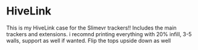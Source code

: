 # HiveLink
This is my HiveLink case for the Slimevr trackers!! Includes the main trackers and extensions.
i recomnd printing everything with 20% infill, 3-5 walls, support as well if wanted. Flip the tops upside down as well

